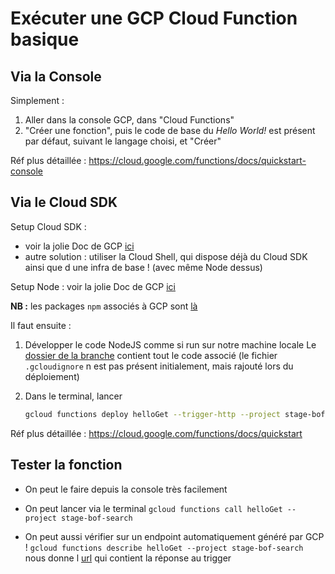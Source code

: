 # Exécuter une GCP Cloud Function basique

## Via la Console

Simplement :

1. Aller dans la console GCP, dans "Cloud Functions"
2. "Créer une fonction", puis le code de base du *Hello World!* est présent par défaut, suivant le langage choisi, et "Créer"

Réf plus détaillée : <https://cloud.google.com/functions/docs/quickstart-console>

## Via le Cloud SDK

Setup Cloud SDK : 

* voir la jolie Doc de GCP [ici](<https://cloud.google.com/sdk/docs/>)
* autre solution : utiliser la Cloud Shell, qui dispose déjà du Cloud SDK ainsi que d une infra de base ! (avec même Node dessus)

Setup Node : voir la jolie Doc de GCP [ici](<https://cloud.google.com/nodejs/docs/setup>)

**NB :** les packages `npm` associés à GCP sont [là](<https://cloud.google.com/nodejs/docs/reference/libraries>)

Il faut ensuite :

1. Développer le code NodeJS comme si run sur notre machine locale
   Le [dossier de la branche](../tree/3-exécuter-une-gcloud-function-hello-world) contient tout le code associé (le fichier `.gcloudignore` n est pas présent initialement, mais rajouté lors du déploiement)

2. Dans le terminal, lancer

   ```bash
   gcloud functions deploy helloGet --trigger-http --project stage-bof-search --runtime nodejs10
   ```

Réf plus détaillée : <https://cloud.google.com/functions/docs/quickstart>

## Tester la fonction

* On peut le faire depuis la console très facilement

* On peut lancer via le terminal `gcloud functions call helloGet --project stage-bof-search`

* On peut aussi vérifier sur un endpoint automatiquement généré par GCP !
  `gcloud functions describe helloGet --project stage-bof-search` nous donne l [url](https://us-central1-stage-bof-search.cloudfunctions.net/helloGet) qui contient la réponse au trigger

  

